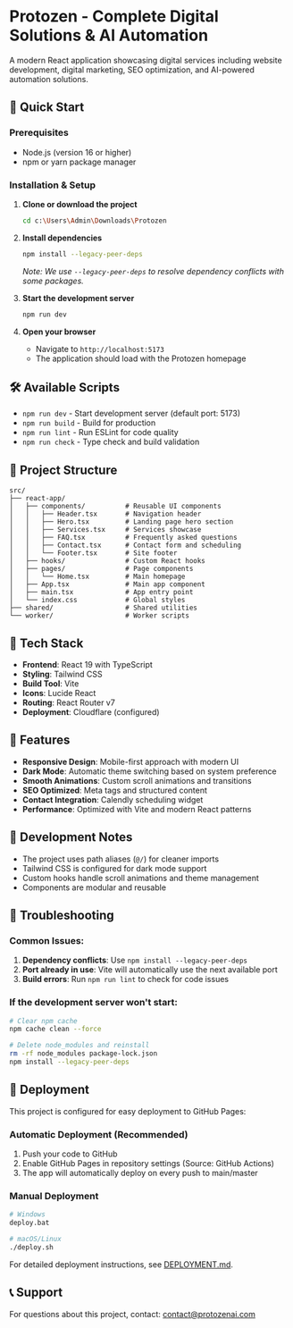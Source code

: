 # Protozen - Complete Digital Solutions & AI Automation

A modern React application showcasing digital services including website development, digital marketing, SEO optimization, and AI-powered automation solutions.

## 🚀 Quick Start

### Prerequisites
- Node.js (version 16 or higher)
- npm or yarn package manager

### Installation & Setup

1. **Clone or download the project**
   ```bash
   cd c:\Users\Admin\Downloads\Protozen
   ```

2. **Install dependencies**
   ```bash
   npm install --legacy-peer-deps
   ```
   *Note: We use `--legacy-peer-deps` to resolve dependency conflicts with some packages.*

3. **Start the development server**
   ```bash
   npm run dev
   ```

4. **Open your browser**
   - Navigate to `http://localhost:5173`
   - The application should load with the Protozen homepage

## 🛠️ Available Scripts

- `npm run dev` - Start development server (default port: 5173)
- `npm run build` - Build for production
- `npm run lint` - Run ESLint for code quality
- `npm run check` - Type check and build validation

## 📁 Project Structure

```
src/
├── react-app/
│   ├── components/          # Reusable UI components
│   │   ├── Header.tsx       # Navigation header
│   │   ├── Hero.tsx         # Landing page hero section
│   │   ├── Services.tsx     # Services showcase
│   │   ├── FAQ.tsx          # Frequently asked questions
│   │   ├── Contact.tsx      # Contact form and scheduling
│   │   └── Footer.tsx       # Site footer
│   ├── hooks/               # Custom React hooks
│   ├── pages/               # Page components
│   │   └── Home.tsx         # Main homepage
│   ├── App.tsx              # Main app component
│   ├── main.tsx             # App entry point
│   └── index.css            # Global styles
├── shared/                  # Shared utilities
└── worker/                  # Worker scripts
```

## 🎨 Tech Stack

- **Frontend**: React 19 with TypeScript
- **Styling**: Tailwind CSS
- **Build Tool**: Vite
- **Icons**: Lucide React
- **Routing**: React Router v7
- **Deployment**: Cloudflare (configured)

## 🌟 Features

- **Responsive Design**: Mobile-first approach with modern UI
- **Dark Mode**: Automatic theme switching based on system preference
- **Smooth Animations**: Custom scroll animations and transitions
- **SEO Optimized**: Meta tags and structured content
- **Contact Integration**: Calendly scheduling widget
- **Performance**: Optimized with Vite and modern React patterns

## 🔧 Development Notes

- The project uses path aliases (`@/`) for cleaner imports
- Tailwind CSS is configured for dark mode support
- Custom hooks handle scroll animations and theme management
- Components are modular and reusable

## 🚨 Troubleshooting

### Common Issues:

1. **Dependency conflicts**: Use `npm install --legacy-peer-deps`
2. **Port already in use**: Vite will automatically use the next available port
3. **Build errors**: Run `npm run lint` to check for code issues

### If the development server won't start:
```bash
# Clear npm cache
npm cache clean --force

# Delete node_modules and reinstall
rm -rf node_modules package-lock.json
npm install --legacy-peer-deps
```

## 🚀 Deployment

This project is configured for easy deployment to GitHub Pages:

### Automatic Deployment (Recommended)
1. Push your code to GitHub
2. Enable GitHub Pages in repository settings (Source: GitHub Actions)
3. The app will automatically deploy on every push to main/master

### Manual Deployment
```bash
# Windows
deploy.bat

# macOS/Linux
./deploy.sh
```

For detailed deployment instructions, see [DEPLOYMENT.md](./DEPLOYMENT.md).

## 📞 Support

For questions about this project, contact: contact@protozenai.com
